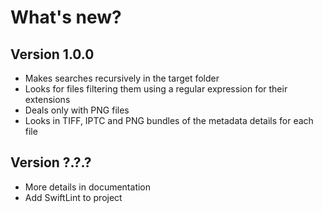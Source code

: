 # What's new?

## Version 1.0.0

- Makes searches recursively in the target folder
- Looks for files filtering them using a regular expression for their extensions
- Deals only with PNG files
- Looks in TIFF, IPTC and PNG bundles of the metadata details for each file

## Version ?.?.?

- More details in documentation
- Add SwiftLint to project